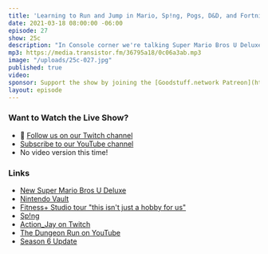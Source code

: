 ```yaml
---
title: 'Learning to Run and Jump in Mario, Sp!ng, Pogs, D&D, and Fortnite Season 6'
date: 2021-03-18 08:00:00 -06:00
episode: 27
show: 25c
description: "In Console corner we're talking Super Mario Bros U Deluxe, Ring Fit, Nintendo vaulting games, and Fifa '20. In Apple Corner it's Fitness+ and Sp!ng. And Nick's returning to D&D, while Chris is returning to Fortnite."
mp3: https://media.transistor.fm/36795a18/0c06a3ab.mp3
image: "/uploads/25c-027.jpg"
published: true
video:
sponsor: Support the show by joining the [Goodstuff.network Patreon](https://www.patreon.com/goodstuff)
layout: episode
---
```


### Want to Watch the Live Show?

* 💙 [Follow us on our Twitch channel](https://goodstuff.network/twitch/)
* [Subscribe to our YouTube channel](https://www.youtube.com/user/goodstuffdotfm?sub_confirmation=1)
* No video version this time!

### Links

- [New Super Mario Bros U Deluxe](https://www.nintendo.com/games/detail/new-super-mario-bros-u-deluxe-switch/)
- [Nintendo Vault](https://www.nintendolife.com/news/2021/03/nintendo_isnt_backing_down_on_its_decision_to_pull_mario_products_from_stores_this_month)
- [Fitness+ Studio tour "this isn't just a hobby for us"](https://www.menshealth.com/fitness/a35567297/apple-fitness-plus-studio-tour-exclusive/)
- [Sp!ng](https://apps.apple.com/us/app/sp-ng/id1483542433)
- [Action_Jay on Twitch](https://www.twitch.tv/action_jay/)
- [The Dungeon Run on YouTube](https://www.youtube.com/playlist?list=PLkgwwAiuZ301FVTHCyuuqAU39jIeAD8g_)
- [Season 6 Update](https://www.epicgames.com/fortnite/en-US/chapter-2-season-6)